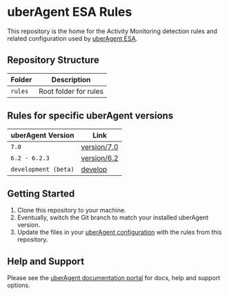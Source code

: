 # uberAgent ESA Rules
This repository is the home for the Activity Monitoring detection rules and related configuration used by [uberAgent ESA](https://uberagent.com/). 

## Repository Structure

| Folder  | Description           |
| ------- | --------------------- |
| `rules` | Root folder for rules |

## Rules for specific uberAgent versions

| uberAgent Version | Link |
| ------- | --------------------- |
| `7.0` | [version/7.0](../../tree/version/7.0) |
| `6.2 - 6.2.3` | [version/6.2](../../tree/version/6.2) |
| `development (beta)` | [develop](../../tree/develop) |

## Getting Started

1. Clone this repository to your machine.
2. Eventually, switch the Git branch to match your installed uberAgent version.
3. Update the files in your [uberAgent configuration](https://uberagent.com/docs/uberagent/latest/planning/configuration-options/) with the rules from this repository.

## Help and Support

Please see the [uberAgent documentation portal](https://uberagent.com/docs/) for docs, help and support options.
